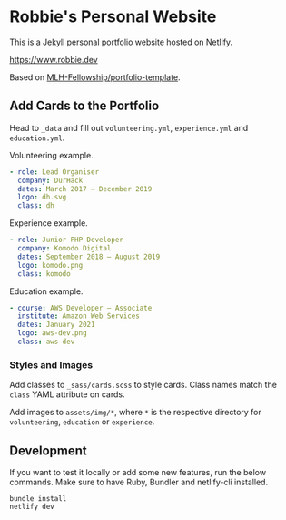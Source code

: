# Robbie's Personal Website

This is a Jekyll personal portfolio website hosted on Netlify.

https://www.robbie.dev

Based on [MLH-Fellowship/portfolio-template](https://github.com/MLH-Fellowship/portfolio-template).

## Add Cards to the Portfolio

Head to `_data` and fill out `volunteering.yml`, `experience.yml` and `education.yml`.

Volunteering example.
```yaml
- role: Lead Organiser
  company: DurHack
  dates: March 2017 – December 2019
  logo: dh.svg
  class: dh
```

Experience example.
```yaml
- role: Junior PHP Developer
  company: Komodo Digital
  dates: September 2018 – August 2019
  logo: komodo.png
  class: komodo
```

Education example.
```yaml
- course: AWS Developer – Associate
  institute: Amazon Web Services
  dates: January 2021
  logo: aws-dev.png
  class: aws-dev
```

### Styles and Images
Add classes to `_sass/cards.scss` to style cards. Class names match the `class` YAML attribute on cards.

Add images to `assets/img/*`, where `*` is the respective directory for `volunteering`, `education` or `experience`.

## Development

If you want to test it locally or add some new features, run the below commands. Make sure to have Ruby, Bundler and netlify-cli installed.

```
bundle install
netlify dev
```
